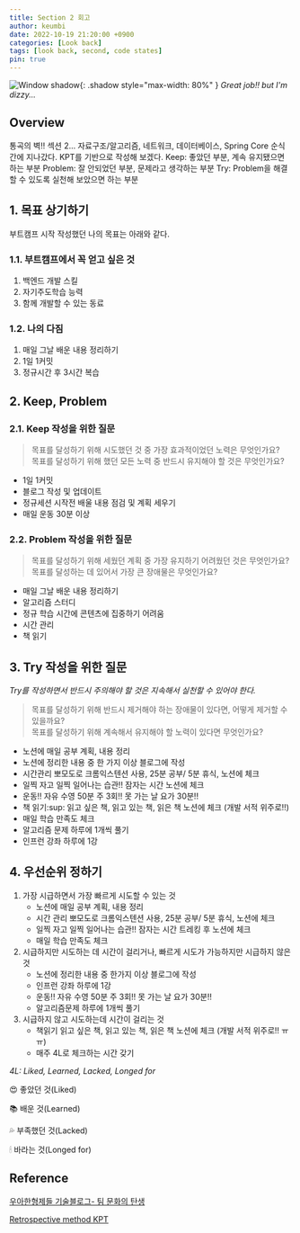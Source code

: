 ```yaml
---
title: Section 2 회고
author: keumbi
date: 2022-10-19 21:20:00 +0900
categories: [Look back]
tags: [look back, second, code states]
pin: true
---
```


![Window shadow](https://media3.giphy.com/media/APH2yVA1J0EWA/giphy.gif){: .shadow style="max-width: 80%" }
_Great job!! but I'm dizzy..._

## Overview
통곡의 벽!! 섹션 2... 자료구조/알고리즘, 네트워크, 데이터베이스, Spring Core 순식간에 지나갔다. KPT를 기반으로 작성해 보겠다.
Keep: 좋았던 부분, 계속 유지됐으면 하는 부분
Problem: 잘 안되었던 부분, 문제라고 생각하는 부분
Try: Problem을 해결할 수 있도록 실천해 보았으면 하는 부분

## 1. 목표 상기하기
부트캠프 시작 작성했던 나의 목표는 아래와 같다.
### 1.1. 부트캠프에서 꼭 얻고 싶은 것

1. 백엔드 개발 스킬
2. 자기주도학습 능력
3. 함께 개발할 수 있는 동료

### 1.2. 나의 다짐

1. 매일 그날 배운 내용 정리하기
2. 1일 1커밋
3. 정규시간 후 3시간 복습

## 2. Keep, Problem
### 2.1. Keep 작성을 위한 질문
>목표를 달성하기 위해 시도했던 것 중 가장 효과적이었던 노력은 무엇인가요?<br>
>목표를 달성하기 위해 했던 모든 노력 중 반드시 유지해야 할 것은 무엇인가요?

* 1일 1커밋
* 블로그 작성 및 업데이트
* 정규세션 시작전 배울 내용 점검 및 계획 세우기
* 매일 운동 30분 이상

### 2.2. Problem 작성을 위한 질문
>목표를 달성하기 위해 세웠던 계획 중 가장 유지하기 어려웠던 것은 무엇인가요?<br>
>목표를 달성하는 데 있어서 가장 큰 장애물은 무엇인가요?


* 매일 그날 배운 내용 정리하기
* 알고리즘 스터디
* 정규 학습 시간에 콘텐츠에 집중하기 어려움
* 시간 관리
* 책 읽기


## 3. Try 작성을 위한 질문
*Try를 작성하면서 반드시 주의해야 할 것은 지속해서 실천할 수 있어야 한다.*

>목표를 달성하기 위해 반드시 제거해야 하는 장애물이 있다면, 어떻게 제거할 수 있을까요? <br>
>목표를 달성하기 위해 계속해서 유지해야 할 노력이 있다면 무엇인가요?

* 노션에 매일 공부 계획, 내용 정리
* 노션에 정리한 내용 중 한 가지 이상 블로그에 작성
* 시간관리 뽀모도로 크롬익스텐션 사용, 25분 공부/ 5분 휴식, 노션에 체크
* 일찍 자고 일찍 일어나는 습관!! 잠자는 시간 노션에 체크
* 운동!! 자유 수영 50분 주 3회!! 못 가는 날 요가 30분!!
* 책 읽기:sup: 읽고 싶은 책, 읽고 있는 책, 읽은 책 노션에 체크 (개발 서적 위주로!!)
* 매일 학습 만족도 체크
* 알고리즘 문제 하루에 1개씩 풀기
* 인프런 강좌 하루에 1강



## 4. 우선순위 정하기
1. 가장 시급하면서 가장 빠르게 시도할 수 있는 것
   * 노션에 매일 공부 계획, 내용 정리
   * 시간 관리 뽀모도로 크롬익스텐션 사용, 25분 공부/ 5분 휴식, 노션에 체크
   * 일찍 자고 일찍 일어나는 습관!! 잠자는 시간 트레킹 후 노션에 체크
   * 매일 학습 만족도 체크
2. 시급하지만 시도하는 데 시간이 걸리거나, 빠르게 시도가 가능하지만 시급하지 않은 것
   * 노션에 정리한 내용 중 한가지 이상 블로그에 작성
   * 인프런 강좌 하루에 1강
   * 운동!! 자유 수영 50분 주 3회!! 못 가는 날 요가 30분!!
   * 알고리즘문제 하루에 1개씩 풀기
3. 시급하지 않고 시도하는데 시간이 걸리는 것
   * 책읽기 읽고 싶은 책, 읽고 있는 책, 읽은 책 노션에 체크 (개발 서적 위주로!! ㅠㅠ)
   * 매주 4L로 체크하는 시간 갖기


*4L: Liked, Learned, Lacked, Longed for*

😍 좋았던 것(Liked)

📚 배운 것(Learned)

💦 부족했던 것(Lacked)

🕯 바라는 것(Longed for)


## Reference
[우아한형제들 기술블로그- 팀 문화의 탄생](https://techblog.woowahan.com/2677/)

[Retrospective method KPT](https://code-artisan.io/retrospective-method-kpt/)


